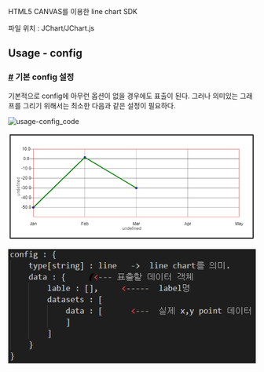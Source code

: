 
<p>
	HTML5 CANVAS를 이용한 line chart SDK
</p>
<p>
	파일 위치 : JChart/JChart.js
</p>


<section class="content">

# Usage - config

### [#](#config) 기본 config 설정

<section>기본적으로 config에 아무런 옵션이 없을 경우에도 표출이 된다. 그러나 의미있는 그래프를 그리기 위해서는 최소한  
다음과 같은 설정이 필요하다.  


![usage-config_code](https://user-images.githubusercontent.com/10599877/69314997-ea9d2f00-0c78-11ea-878a-63f9a6dc77a2.PNG)

![c](images/docs/usage-config_chart.PNG)</div>


![c](https://github.com/judaihyun/canvas/blob/develop/images/docs/usage-config_object.PNG)  


</div>

</section>

</section>
